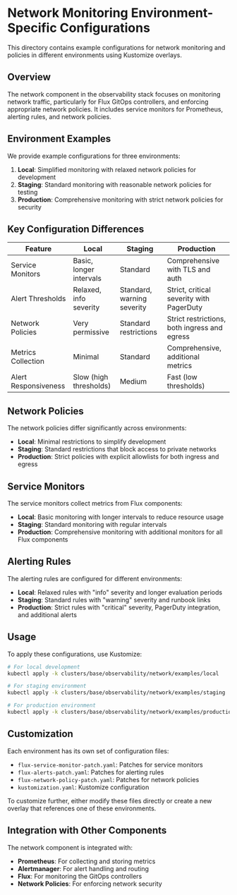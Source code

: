 # Network Monitoring Environment-Specific Configurations

This directory contains example configurations for network monitoring and policies in different environments using Kustomize overlays.

## Overview

The network component in the observability stack focuses on monitoring network traffic, particularly for Flux GitOps controllers, and enforcing appropriate network policies. It includes service monitors for Prometheus, alerting rules, and network policies.

## Environment Examples

We provide example configurations for three environments:

1. **Local**: Simplified monitoring with relaxed network policies for development
2. **Staging**: Standard monitoring with reasonable network policies for testing
3. **Production**: Comprehensive monitoring with strict network policies for security

## Key Configuration Differences

| Feature | Local | Staging | Production |
|---------|-------|---------|------------|
| Service Monitors | Basic, longer intervals | Standard | Comprehensive with TLS and auth |
| Alert Thresholds | Relaxed, info severity | Standard, warning severity | Strict, critical severity with PagerDuty |
| Network Policies | Very permissive | Standard restrictions | Strict restrictions, both ingress and egress |
| Metrics Collection | Minimal | Standard | Comprehensive, additional metrics |
| Alert Responsiveness | Slow (high thresholds) | Medium | Fast (low thresholds) |

## Network Policies

The network policies differ significantly across environments:

- **Local**: Minimal restrictions to simplify development
- **Staging**: Standard restrictions that block access to private networks
- **Production**: Strict policies with explicit allowlists for both ingress and egress

## Service Monitors

The service monitors collect metrics from Flux components:

- **Local**: Basic monitoring with longer intervals to reduce resource usage
- **Staging**: Standard monitoring with regular intervals
- **Production**: Comprehensive monitoring with additional monitors for all Flux components

## Alerting Rules

The alerting rules are configured for different environments:

- **Local**: Relaxed rules with "info" severity and longer evaluation periods
- **Staging**: Standard rules with "warning" severity and runbook links
- **Production**: Strict rules with "critical" severity, PagerDuty integration, and additional alerts

## Usage

To apply these configurations, use Kustomize:

```bash
# For local development
kubectl apply -k clusters/base/observability/network/examples/local

# For staging environment
kubectl apply -k clusters/base/observability/network/examples/staging

# For production environment
kubectl apply -k clusters/base/observability/network/examples/production
```

## Customization

Each environment has its own set of configuration files:

- `flux-service-monitor-patch.yaml`: Patches for service monitors
- `flux-alerts-patch.yaml`: Patches for alerting rules
- `flux-network-policy-patch.yaml`: Patches for network policies
- `kustomization.yaml`: Kustomize configuration

To customize further, either modify these files directly or create a new overlay that references one of these environments.

## Integration with Other Components

The network component is integrated with:

- **Prometheus**: For collecting and storing metrics
- **Alertmanager**: For alert handling and routing
- **Flux**: For monitoring the GitOps controllers
- **Network Policies**: For enforcing network security 
